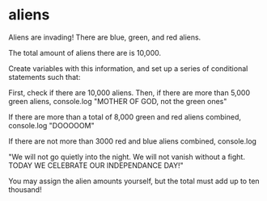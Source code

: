 # aliens
Aliens are invading! There are blue, green, and red aliens.

The total amount of aliens there are is 10,000.

Create variables with this information, and set up a series of conditional statements such that:

First, check if there are 10,000 aliens. Then, if there are more than 5,000 green aliens, console.log "MOTHER OF GOD, not the green ones"

If there are more than a total of 8,000 green and red aliens combined, console.log "DOOOOOM"

If there are not more than 3000 red and blue aliens combined, console.log

"We will not go quietly into the night. We will not vanish without a fight. TODAY WE CELEBRATE OUR INDEPENDANCE DAY!"

You may assign the alien amounts yourself, but the total must add up to ten thousand!
